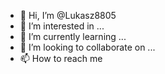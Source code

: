 - 👋 Hi, I’m @Lukasz8805
- 👀 I’m interested in ...
- 🌱 I’m currently learning ...
- 💞️ I’m looking to collaborate on ...
- 📫 How to reach me

